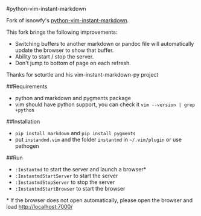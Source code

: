 #python-vim-instant-markdown

Fork of isnowfy's [python-vim-instant-markdown][isnowfy-repo].

This fork brings the following improvements:

* Switching buffers to another markdown or pandoc file will automatically update
  the browser to show that buffer.
* Ability to start / stop the server.
* Don't jump to bottom of page on each refresh.

Thanks for scturtle and his vim-instant-markdown-py project

##Requirements
* python and markdown and pygments package
* vim should have python support, you can check it `vim --version | grep +python`

##Installation
* `pip install markdown` and `pip install pygments`
* put `instandmd.vim` and the folder `instantmd` in `~/.vim/plugin` or use pathogen

##Run
* `:Instantmd` to start the server and launch a browser*
* `:InstantmdStartServer` to start the server
* `:InstantmdStopServer` to stop the server
* `:InstantmdStartBrowser` to start the browser

\* If the browser does not open automatically, please open the browser and load
<http://localhost:7000/>


[isnowfy-repo]:https://github.com/isnowfy/python-vim-instant-markdown
